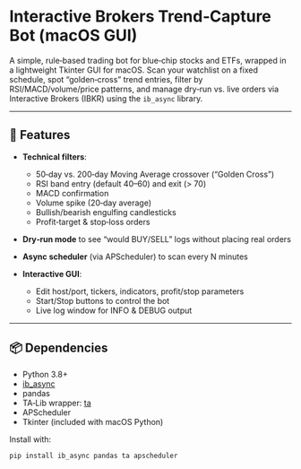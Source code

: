 # Interactive Brokers Trend‐Capture Bot (macOS GUI)

A simple, rule‑based trading bot for blue‑chip stocks and ETFs, wrapped in a lightweight Tkinter GUI for macOS. Scan your watchlist on a fixed schedule, spot “golden‑cross” trend entries, filter by RSI/MACD/volume/price patterns, and manage dry‑run vs. live orders via Interactive Brokers (IBKR) using the `ib_async` library.

---

## 🚀 Features

- **Technical filters**:  
  - 50‑day vs. 200‑day Moving Average crossover (“Golden Cross”)  
  - RSI band entry (default 40–60) and exit (> 70)  
  - MACD confirmation  
  - Volume spike (20‑day average)  
  - Bullish/bearish engulfing candlesticks  
  - Profit‐target & stop‑loss orders  

- **Dry‑run mode** to see “would BUY/SELL” logs without placing real orders  
- **Async scheduler** (via APScheduler) to scan every N minutes  
- **Interactive GUI**:  
  - Edit host/port, tickers, indicators, profit/stop parameters  
  - Start/Stop buttons to control the bot  
  - Live log window for INFO & DEBUG output  

---

## 📦 Dependencies

- Python 3.8+  
- [ib_async](https://pypi.org/project/ib-async/)  
- pandas  
- TA‑Lib wrapper: [ta](https://pypi.org/project/ta/)  
- APScheduler  
- Tkinter (included with macOS Python)  

Install with:

```bash
pip install ib_async pandas ta apscheduler

